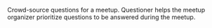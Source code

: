 Crowd-source questions for a meetup. Questioner helps the meetup organizer prioritize questions to be answered during the meetup.